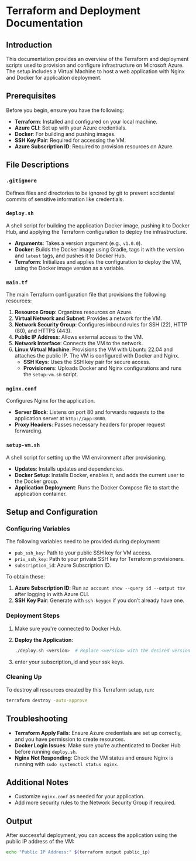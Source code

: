 # Terraform and Deployment Documentation

## Introduction
This documentation provides an overview of the Terraform and deployment scripts used to provision and configure infrastructure on Microsoft Azure. The setup includes a Virtual Machine to host a web application with Nginx and Docker for application deployment.

## Prerequisites
Before you begin, ensure you have the following:
- **Terraform**: Installed and configured on your local machine.
- **Azure CLI**: Set up with your Azure credentials.
- **Docker**: For building and pushing images.
- **SSH Key Pair**: Required for accessing the VM.
- **Azure Subscription ID**: Required to provision resources on Azure.

## File Descriptions

### `.gitignore`
Defines files and directories to be ignored by git to prevent accidental commits of sensitive information like credentials.

### `deploy.sh`
A shell script for building the application Docker image, pushing it to Docker Hub, and applying the Terraform configuration to deploy the infrastructure.
- **Arguments**: Takes a version argument (e.g., `v1.0.0`).
- **Docker**: Builds the Docker image using Gradle, tags it with the version and `latest` tags, and pushes it to Docker Hub.
- **Terraform**: Initializes and applies the configuration to deploy the VM, using the Docker image version as a variable.

### `main.tf`
The main Terraform configuration file that provisions the following resources:
1. **Resource Group**: Organizes resources on Azure.
2. **Virtual Network and Subnet**: Provides a network for the VM.
3. **Network Security Group**: Configures inbound rules for SSH (22), HTTP (80), and HTTPS (443).
4. **Public IP Address**: Allows external access to the VM.
5. **Network Interface**: Connects the VM to the network.
6. **Linux Virtual Machine**: Provisions the VM with Ubuntu 22.04 and attaches the public IP. The VM is configured with Docker and Nginx.
   - **SSH Keys**: Uses the SSH key pair for secure access.
   - **Provisioners**: Uploads Docker and Nginx configurations and runs the `setup-vm.sh` script.

### `nginx.conf`
Configures Nginx for the application.
- **Server Block**: Listens on port 80 and forwards requests to the application server at `http://app:8080`.
- **Proxy Headers**: Passes necessary headers for proper request forwarding.

### `setup-vm.sh`
A shell script for setting up the VM environment after provisioning.
- **Updates**: Installs updates and dependencies.
- **Docker Setup**: Installs Docker, enables it, and adds the current user to the Docker group.
- **Application Deployment**: Runs the Docker Compose file to start the application container.

## Setup and Configuration

### Configuring Variables
The following variables need to be provided during deployment:
- `pub_ssh_key`: Path to your public SSH key for VM access.
- `priv_ssh_key`: Path to your private SSH key for Terraform provisioners.
- `subscription_id`: Azure Subscription ID.

To obtain these:
1. **Azure Subscription ID**: Run `az account show --query id --output tsv` after logging in with Azure CLI.
2. **SSH Key Pair**: Generate with `ssh-keygen` if you don’t already have one.

### Deployment Steps
1. Make sure you're connected to Docker Hub.
   
2. **Deploy the Application**:
   ```bash
   ./deploy.sh <version>  # Replace <version> with the desired version tag, e.g., v1.0.0
   ```
3. enter your subscription_id and your ssk keys.

### Cleaning Up
To destroy all resources created by this Terraform setup, run:
```bash
terraform destroy -auto-approve
```

## Troubleshooting
- **Terraform Apply Fails**: Ensure Azure credentials are set up correctly, and you have permission to create resources.
- **Docker Login Issues**: Make sure you’re authenticated to Docker Hub before running `deploy.sh`.
- **Nginx Not Responding**: Check the VM status and ensure Nginx is running with `sudo systemctl status nginx`.

## Additional Notes
- Customize `nginx.conf` as needed for your application.
- Add more security rules to the Network Security Group if required.

## Output
After successful deployment, you can access the application using the public IP address of the VM:
```bash
echo "Public IP Address:" $(terraform output public_ip)
```
